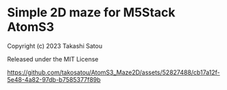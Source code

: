 # Simple 2D maze for M5Stack AtomS3

Copyright (c) 2023 Takashi Satou

Released under the MIT License

https://github.com/takosatou/AtomS3_Maze2D/assets/52827488/cb17a12f-5e48-4a82-97db-b7585377f89b
